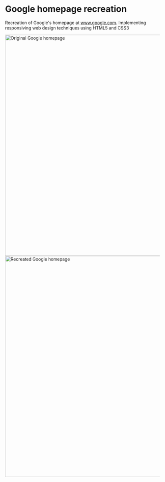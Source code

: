 # Google homepage recreation

 Recreation of Google's homepage at www.google.com.
 Implementing responsiving web design techniques 
 using HTML5 and CSS3
 
 <img width="720" alt="Original Google homepage" src="https://user-images.githubusercontent.com/44205361/188331652-d4c00984-1b60-49a1-9c0d-5d8a495419b6.png">


<img width="720" alt="Recreated Google homepage" src="https://user-images.githubusercontent.com/44205361/188331628-9550fb73-c53d-4445-820a-3667d805efbe.png">
